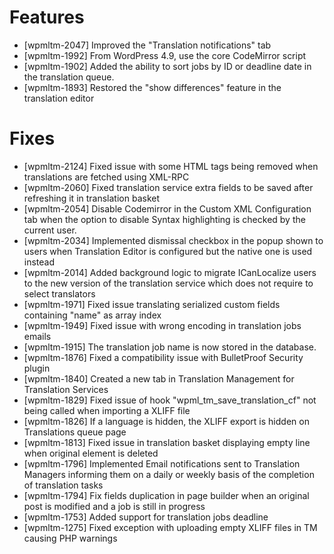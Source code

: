 # Features
* [wpmltm-2047] Improved the "Translation notifications" tab
* [wpmltm-1992] From WordPress 4.9, use the core CodeMirror script
* [wpmltm-1902] Added the ability to sort jobs by ID or deadline date in the translation queue.
* [wpmltm-1893] Restored the "show differences" feature in the translation editor

# Fixes
* [wpmltm-2124] Fixed issue with some HTML tags being removed when translations are fetched using XML-RPC
* [wpmltm-2060] Fixed translation service extra fields to be saved after refreshing it in translation basket
* [wpmltm-2054] Disable Codemirror in the Custom XML Configuration tab when the option to disable Syntax highlighting is checked by the current user.
* [wpmltm-2034] Implemented dismissal checkbox in the popup shown to users when Translation Editor is configured but the native one is used instead
* [wpmltm-2014] Added background logic to migrate ICanLocalize users to the new version of the translation service which does not require to select translators
* [wpmltm-1971] Fixed issue translating serialized custom fields containing "name" as array index
* [wpmltm-1949] Fixed issue with wrong encoding in translation jobs emails
* [wpmltm-1915] The translation job name is now stored in the database.
* [wpmltm-1876] Fixed a compatibility issue with BulletProof Security plugin
* [wpmltm-1840] Created a new tab in Translation Management for Translation Services
* [wpmltm-1829] Fixed issue of hook "wpml_tm_save_translation_cf" not being called when importing a XLIFF file
* [wpmltm-1826] If a language is hidden, the XLIFF export is hidden on Translations queue page
* [wpmltm-1813] Fixed issue in translation basket displaying empty line when original element is deleted
* [wpmltm-1796] Implemented Email notifications sent to Translation Managers informing them on a daily or weekly basis of the completion of translation tasks
* [wpmltm-1794] Fix fields duplication in page builder when an original post is modified and a job is still in progress
* [wpmltm-1753] Added support for translation jobs deadline
* [wpmltm-1275] Fixed exception with uploading empty XLIFF files in TM causing PHP warnings